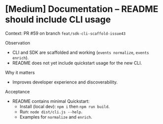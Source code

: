 # [Medium] Documentation – README should include CLI usage

Context: PR #59 on branch `feat/sdk-cli-scaffold-issue43`

Observation

- CLI and SDK are scaffolded and working (`events normalize`, `events enrich`).
- README does not yet include quickstart usage for the new CLI.

Why it matters

- Improves developer experience and discoverability.

Acceptance

- README contains minimal Quickstart:
  - Install (local dev): `npm i` then `npm run build`.
  - Run: `node dist/cli.js --help`.
  - Examples for `normalize` and `enrich`.
